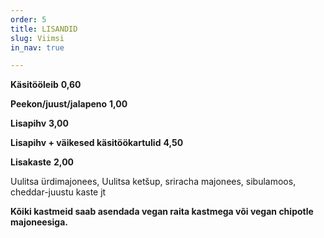 ```yaml
---
order: 5
title: LISANDID
slug: Viimsi
in_nav: true

---
```

**Käsitööleib** **0,60**

**Peekon/juust/jalapeno** **1,00**

**Lisapihv** **3,00**

**Lisapihv + väikesed käsitöökartulid** **4,50**

**Lisakaste** **2,00**

Uulitsa ürdimajonees, Uulitsa ketšup, sriracha majonees, sibulamoos, cheddar-juustu kaste jt

**Kõiki kastmeid saab asendada vegan raita kastmega või vegan chipotle majoneesiga.** 